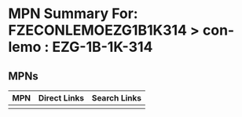 



# MPN Summary For: FZECONLEMOEZG1B1K314 > con-lemo : EZG-1B-1K-314

## MPNs
  

|MPN|Direct Links|Search Links|
| :--- | :--- | :--- |
||||

